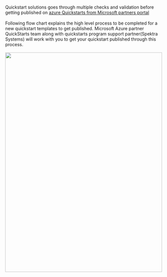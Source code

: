 <br>
Quickstart solutions goes through multiple checks and validation before getting published on <a href="https://partnerquickstarts.azurewebsites.net/#/welcome"> azure Quickstarts from Microsoft partners portal</a>  <br/><br/>
Following flow chart explains the high level process to be completed for a new quickstart templates to get published.  
Microsoft Azure partner QuickStarts team along with quickstarts program support partner(Spektra Systems) will work with you to get your quickstart published through this process.
<br/><br/>
<img src="Images/Images/1.png" height="700" width="500">
 
